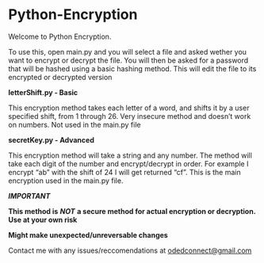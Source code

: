 # Python-Encryption

Welcome to Python Encryption.

To use this, open main.py and you will select a file and asked wether you want to encrypt or decrypt the file. 
You will then be asked for a password that will be hashed using a basic hashing method. 
This will edit the file to its encrypted or decrypted version

**letterShift.py - Basic**

This encryption method takes each letter of a word, and shifts it by a user specified shift, from 1 through 26. Very insecure method and doesn’t work on numbers.
Not used in the main.py file

**secretKey.py - Advanced**

This encryption method will take a string and any number. The method will take each digit of the number and encrypt/decrypt in order. For example I encrypt “ab” with the shift of 24 I will get returned “cf”.
This is the main encryption used in the main.py file.

***IMPORTANT***

**This method is** ***NOT*** **a secure method for actual encryption or decryption. Use at your own risk**

**Might make unexpected/unreversable changes**

Contact me with any issues/reccomendations at odedconnect@gmail.com

